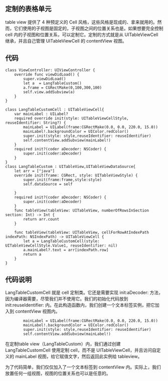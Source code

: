 ## 定制的表格单元

table view 提供了 4 种预定义的 Cell 风格，这些风格是现成的、拿来就用的。然而，它们使用的子视图是固定的，子视图之间的位置关系也是。如果想要完全控制 cell 内的子视图和位置关系，可以定制它。定制的方式就是从 UITableViewCell 继承，并且自己管理 UITableViewCell 的 contentView 视图。

## 代码 

    class ViewController: UIViewController {
        override func viewDidLoad() {
            super.viewDidLoad()
            let a  = LangTableCustom()
            a.frame = CGRectMake(0,100,300,100)
            self.view.addSubview(a)
        }
    }

    class LangTableCustomCell : UITableViewCell{
        var mainLabel : UILabel?
        required override init(style: UITableViewCellStyle, reuseIdentifier: String?) {
            mainLabel = UILabel(frame:CGRectMake(0.0, 0.0, 220.0, 15.0))
            mainLabel!.backgroundColor = UIColor.redColor()
            super.init(style: style,reuseIdentifier: reuseIdentifier)
            self.contentView.addSubview(mainLabel!)
        }
        required init?(coder aDecoder: NSCoder) {
            super.init(coder:aDecoder)
        }
    }
    class LangTableCustom : UITableView,UITableViewDataSource{
        let arr = ["java"]
        override init(frame: CGRect, style: UITableViewStyle) {
            super.init(frame:frame,style:style)
            self.dataSource = self
            
        }
        required init?(coder aDecoder: NSCoder) {
            super.init(coder:aDecoder)
        }
        func tableView(tableView: UITableView, numberOfRowsInSection section: Int) -> Int {
            return arr.count
        }
        
        func tableView(tableView: UITableView, cellForRowAtIndexPath indexPath: NSIndexPath) -> UITableViewCell {
            let a = LangTableCustomCell(style: UITableViewCellStyle.Value1, reuseIdentifier: nil)
            a.mainLabel?.text = arr[indexPath.row]
            return a
        }
    }

## 代码说明

LangTableCustomCell 就是 cell 定制类。它还是需要实现 init:aDecoder: 方法，因为编译器需要，尽管我们并不使用它。我们的初始化代码放到 init:reuseIdentifier: 内。在此构造函数内，我们创建一个文本标签实例，把它加入到 contentView 视图内。

            mainLabel = UILabel(frame:CGRectMake(0.0, 0.0, 220.0, 15.0))
            mainLabel!.backgroundColor = UIColor.redColor()
            super.init(style: style,reuseIdentifier: reuseIdentifier)
            self.contentView.addSubview(mainLabel!)

在定制table view（LangTableCustom）内，我们通过创建 LangTableCustomCell 使用定制 cell，而不是 UITableViewCell，并且访问自定义的 mainLabel 视图，给它赋值文字，然后返回此实例给 tableview。

为了代码简单，我们仅仅加入了一个文本标签到 contentView 内。实际上，我们放置任何一组视图，视图的位置关系也可以是任意的。







